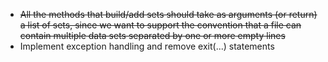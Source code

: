 * ~~All the methods that build/add sets should take as arguments (or return) a list of sets, since we want to support the convention that a file can contain multiple data sets separated by one or more empty lines~~
* Implement exception handling and remove exit(...) statements